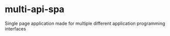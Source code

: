 # multi-api-spa
 Single page application made for multiple different application programming interfaces

